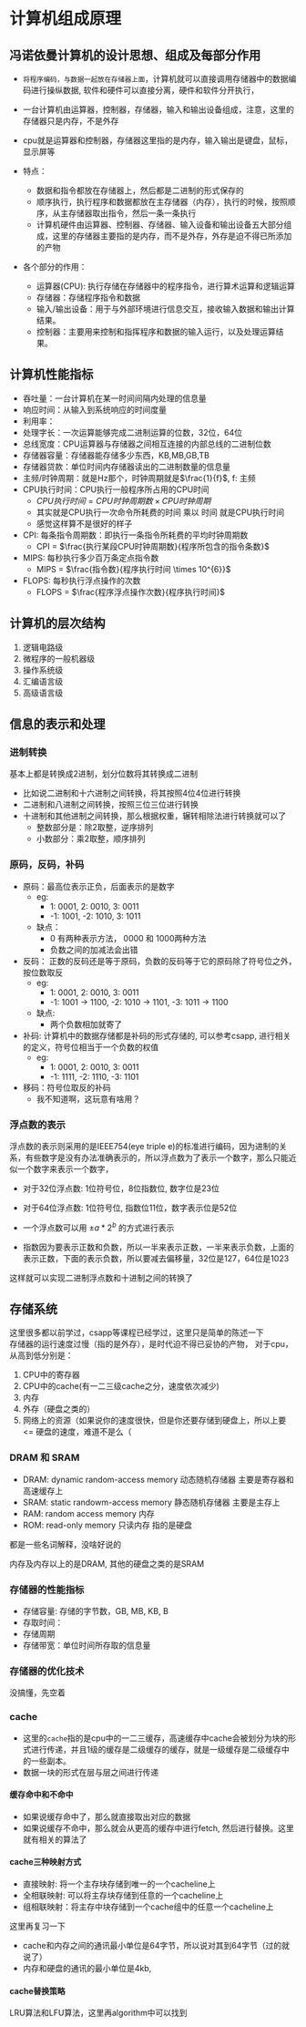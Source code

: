 # 计算机组成原理

## 冯诺依曼计算机的设计思想、组成及每部分作用

- `将程序编码，与数据一起放在存储器上面`，计算机就可以直接调用存储器中的数据编码进行操纵数据, 软件和硬件可以直接分离，硬件和软件分开执行，
- 一台计算机由运算器，控制器，存储器，输入和输出设备组成，注意，这里的存储器只是内存，不是外存
- cpu就是运算器和控制器，存储器这里指的是内存，输入输出是键盘，鼠标，显示屏等

- 特点：
  - 数据和指令都放在存储器上，然后都是二进制的形式保存的
  - 顺序执行，执行程序和数据都放在主存储器（内存），执行的时候，按照顺序，从主存储器取出指令，然后一条一条执行
  - 计算机硬件由运算器、控制器、存储器、输入设备和输出设备五大部分组成，这里的存储器主要指的是内存，而不是外存，外存是迫不得已所添加的产物
- 各个部分的作用：
  - 运算器(CPU): 执行存储在存储器中的程序指令，进行算术运算和逻辑运算
  - 存储器：存储程序指令和数据
  - 输入/输出设备：用于与外部环境进行信息交互，接收输入数据和输出计算结果。
  - 控制器：主要用来控制和指挥程序和数据的输入运行，以及处理运算结果。

## 计算机性能指标

- 吞吐量：一台计算机在某一时间间隔内处理的信息量
- 响应时间：从输入到系统响应的时间度量
- 利用率：
- 处理字长：一次运算能够完成二进制运算的位数，32位，64位
- 总线宽度：CPU运算器与存储器之间相互连接的内部总线的二进制位数
- 存储器容量：存储器能存储多少东西，KB,MB,GB,TB
- 存储器贷款：单位时间内存储器读出的二进制数量的信息量
- 主频/时钟周期：就是Hz那个，时钟周期就是$\frac{1}{f}$, f: 主频
- CPU执行时间：CPU执行一般程序所占用的CPU时间
  - $CPU执行时间 = CPU 时钟周期数 \times CPU时钟周期$
  - 其实就是CPU执行一次命令所耗费的时间 乘以 时间 就是CPU执行时间
  - 感觉这样算不是很好的样子
- CPI: 每条指令周期数：即执行一条指令所耗费的平均时钟周期数
  - CPI = $\frac{执行某段CPU时钟周期数}{程序所包含的指令条数}$
- MIPS: 每秒执行多少百万条定点指令数
  - MIPS = $\frac{指令数}{程序执行时间 \times 10^{6}}$
- FLOPS: 每秒执行浮点操作的次数
  - FLOPS = $\frac{程序浮点操作次数}{程序执行时间}$

## 计算机的层次结构

1. 逻辑电路级
2. 微程序的一般机器级
3. 操作系统级
4. 汇编语言级
5. 高级语言级

## 信息的表示和处理

### 进制转换

基本上都是转换成2进制，划分位数将其转换成二进制

- 比如说二进制和十六进制之间转换，将其按照4位4位进行转换
- 二进制和八进制之间转换，按照三位三位进行转换
- 十进制和其他进制之间转换，那么根据权重，辗转相除法进行转换就可以了
  - 整数部分是：除2取整，逆序排列
  - 小数部分：乘2取整，顺序排列

### 原码，反码，补码

- 原码：最高位表示正负，后面表示的是数字
  - eg:
    - 1:  0001,  2:  0010, 3:  0011
    - -1: 1001, -2:  1010, 3:  1011
  - 缺点：
    - 0 有两种表示方法， 0000 和 1000两种方法
    - 负数之间的加减法会出错
- 反码： 正数的反码还是等于原码，负数的反码等于它的原码除了符号位之外，按位数取反
  - eg:
    - 1: 0001, 2: 0010, 3: 0011
    - -1: 1001 -> 1100, -2: 1010 -> 1101, -3: 1011 -> 1100
  - 缺点:
    - 两个负数相加就寄了
- 补码: 计算机中的数据存储都是补码的形式存储的, 可以参考csapp, 进行相关的定义，符号位相当于一个负数的权值
  - eg:
    - 1: 0001, 2: 0010, 3: 0011
    - -1: 1111, -2: 1110, -3: 1101
- 移码：符号位取反的补码
  - 我不知道啊，这玩意有啥用？

### 浮点数的表示

浮点数的表示则采用的是IEEE754(eye triple e)的标准进行编码，因为进制的关系，有些数字是没有办法准确表示的，所以浮点数为了表示一个数字，那么只能近似一个数字来表示一个数字，

- 对于32位浮点数: 1位符号位，8位指数位, 数字位是23位
- 对于64位浮点数: 1位符号位, 指数位11位，数字表示位是52位

- 一个浮点数可以用 $\pm a * 2^{b}$ 的方式进行表示
- 指数因为要表示正数和负数，所以一半来表示正数，一半来表示负数，上面的表示正数，下面的表示负数，所以要减去偏移量，32位是127，64位是1023

这样就可以实现二进制浮点数和十进制之间的转换了

## 存储系统

这里很多都以前学过，csapp等课程已经学过，这里只是简单的陈述一下  
存储器的运行速度过慢（指的是外存），是时代迫不得已妥协的产物，
对于cpu，从高到低分别是：

1. CPU中的寄存器
2. CPU中的cache(有一二三级cache之分，速度依次减少)
3. 内存
4. 外存（硬盘之类的）
5. 网络上的资源（如果说你的速度很快，但是你还要存储到硬盘上，所以上要<= 硬盘的速度，难道不是么（

### DRAM 和 SRAM

- DRAM: dynamic random-access memory 动态随机存储器 主要是寄存器和高速缓存上
- SRAM: static randowm-access memory 静态随机存储器 主要是主存上
- RAM: random access memory 内存
- ROM: read-only memory 只读内存 指的是硬盘

都是一些名词解释，没啥好说的

内存及内存以上的是DRAM, 其他的硬盘之类的是SRAM

### 存储器的性能指标

- 存储容量: 存储的字节数，GB, MB, KB, B
- 存取时间：
- 存储周期
- 存储带宽：单位时间所存取的信息量

### 存储器的优化技术

没搞懂，先空着

### cache

- 这里的`cache`指的是cpu中的一二三缓存，高速缓存中cache会被划分为块的形式进行传递，并且1级的缓存是二级缓存的缓存，就是一级缓存是二级缓存中的一些副本。
- 数据一块的形式在层与层之间进行传递

#### 缓存命中和不命中

- 如果说缓存命中了，那么就直接取出对应的数据
- 如果说缓存不命中，那么就会从更高的缓存中进行fetch, 然后进行替换。这里就有相关的算法了

#### cache三种映射方式

- 直接映射: 将一个主存块存储到唯一的一个cacheline上
- 全相联映射: 可以将主存块存储到任意的一个cacheline上
- 组相联映射：将主存中块存储到一个cache组中的任意一个cacheline上

这里再复习一下

- cache和内存之间的通讯最小单位是64字节，所以说对其到64字节（过的就说了）
- 内存和硬盘的通讯的最小单位是4kb,

#### cache替换策略

LRU算法和LFU算法，这里再algorithm中可以找到


